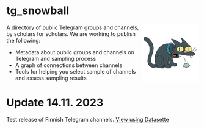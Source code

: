 # tg_snowball

<img src="https://github.com/AleksiKnuutila/tg_snowball/blob/main/snowball.png?raw=true" align="right"
     alt="The cat called Snowball from Simpsons, spitting out a hairball" width="150px" style="transform: rotateX()">

A directory of public Telegram groups and channels, by scholars for scholars. We are working to publish the following:

- Metadata about public groups and channels on Telegram and sampling process
- A graph of connections between channels
- Tools for helping you select sample of channels and assess sampling results

# Update 14.11. 2023

Test release of Finnish Telegram channels. [View using Datasette](https://lite.datasette.io/?install=datasette-json-html&csv=https%3A%2F%2Fraw.githubusercontent.com%2FAleksiKnuutila%2Ftg_snowball%2Fmain%2Ffinnish_channels_and_groups.csv#/data/finnish_channels_and_groups?_sort_desc=Subscriber+Count)

